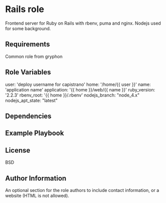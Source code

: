 Rails role
=========

Frontend server for Ruby on Rails with rbenv, puma and nginx. Nodejs used for some background.

Requirements
------------

Common role from gryphon

Role Variables
--------------

user: 'deploy username for capistrano'
home: '/home/{{ user }}'
name: 'application name'
application: '{{ home }}/web/{{ name }}'
ruby_version: '2.2.3'
rbenv_root: '{{ home }}/.rbenv'
nodejs_branch: "node_4.x"
nodejs_apt_state: "latest"

Dependencies
------------


Example Playbook
----------------

License
-------

BSD

Author Information
------------------

An optional section for the role authors to include contact information, or a website (HTML is not allowed).
